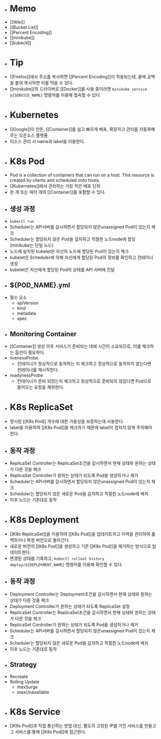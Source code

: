- # Memo
- [[Wiki]]
- [[Bucket List]]
- [[Percent Encoding]]
- [[minikube]]
- [[kubectl]]
- # Tip
- [[Firefox]]에서 주소를 복사하면 [[Percent Encoding]]이 적용되는데, 끝에 공백을 붙여 복사하면 이를 막을 수 있다.
- [[minikube]]의 드라이버로 [[Docker]]를 사용 중이라면 `minikube service ${SERVICE_NAME}` 명령어를 이용해 접속할 수 있다.
- # Kubernetes
- [[Google]]이 만든, [[Container]]를 쉽고 빠르게 배포, 확장하고 관리를 자동화해주는 오픈소스 플랫폼
- 리소스 관리 시 name과 label을 이용한다.
- # K8s Pod
- Pod is a collection of containers that can run on a host. This resource is created by clients and scheduled onto hosts.
- [[Kubernetes]]에서 관리하는 가장 작은 배포 단위
- 한 개 또는 여러 개의 [[Container]]를 포함할 수 있다.
- ## 생성 과정
- `kubectl run`
- Scheduler는 API서버를 감시하면서 할당되지 않은unassigned Pod이 있는지 체크
- Scheduler는 할당되지 않은 Pod을 감지하고 적절한 노드node에 할당 (minikube는 단일 노드)
- 노드에 설치된 kubelet은 자신의 노드에 할당된 Pod이 있는지 체크
- kubelet은 Scheduler에 의해 자신에게 할당된 Pod의 정보를 확인하고 컨테이너 생성
- kubelet은 자신에게 할당된 Pod의 상태를 API 서버에 전달
- ## ${POD_NAME}.yml
- 필수 요소
	- apiVersion
	- kind
	- metadata
	- spec
- ## Monitoring Container
- [[Container]] 생성 이후 서비스가 준비되는 데에 시간이 소요되므로, 이를 체크하는 옵션이 필요하다.
- livenessProbe
	- 컨테이너가 정상적으로 동작하는 지 체크하고 정상적으로 동작하지 않는다면 컨테이너를 재시작한다.
- readynessProbe
	- 컨테이너가 준비 되었는지 체크하고 정상적으로 준비되지 않았다면 Pod으로 들어오는 요청을 제외한다.
- # K8s ReplicaSet
- 명시된 [[K8s Pod]] 개수에 대한 가용성을 보증하는데 사용한다.
- label을 이용하여 [[K8s Pod]]을 체크하기 때문에 label이 겹치지 않게 주의해야 한다.
- ## 동작 과정
- ReplicaSet Controller는 ReplicaSet조건을 감시하면서 현재 상태와 원하는 상태가 다른 것을 체크
- ReplicaSet Controller가 원하는 상태가 되도록 Pod을 생성하거나 제거
- Scheduler는 API서버를 감시하면서 할당되지 않은unassigned Pod이 있는지 체크
- Scheduler는 할당되지 않은 새로운 Pod을 감지하고 적절한 노드node에 배치
- 이후 노드는 기존대로 동작
- # K8s Deployment
- [[K8s ReplicaSet]]을 이용하여 [[K8s Pod]]을 업데이트하고 이력을 관리하여 롤백하거나 특정 버전으로 돌아간다.
- 새로운 버전의 [[K8s Pod]]을 생성하고 기존 [[K8s Pod]]을 제거하는 방식으로 업데이트한다.
- 변경된 상태를 기록하고, `kubectl rollout history deploy/${DEPLOYMENT_NAME}` 명령어를 이용해 확인할 수 있다.
- ## 동작 과정
- Deployment Controller는 Deployment조건을 감시하면서 현재 상태와 원하는 상태가 다른 것을 체크
- Deployment Controller가 원하는 상태가 되도록 ReplicaSet 설정
- ReplicaSet Controller는 ReplicaSet조건을 감시하면서 현재 상태와 원하는 상태가 다른 것을 체크
- ReplicaSet Controller가 원하는 상태가 되도록 Pod을 생성하거나 제거
- Scheduler는 API서버를 감시하면서 할당되지 않은unassigned Pod이 있는지 체크
- Scheduler는 할당되지 않은 새로운 Pod을 감지하고 적절한 노드node에 배치
- 이후 노드는 기존대로 동작
- ## Strategy
- Recreate
- Rolling Update
	- maxSurge
	- maxUnavailable
- # K8s Service
- [[K8s Pod]]과 직접 통신하는 방법 대신, 별도의 고정된 IP를 가진 서비스를 만들고 그 서비스를 통해 [[K8s Pod]]에 접근한다.